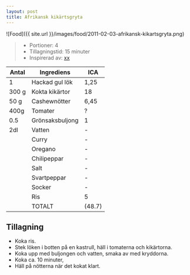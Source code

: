 ```yaml
---
layout: post
title: Afrikansk kikärtsgryta
---
```


![Food]({{ site.url }}/images/food/2011-02-03-afrikansk-kikartsgryta.png)

>* Portioner: 4
>* Tillagningstid: 15 minuter
>* Inspirerad av: [xx](http://www.vegetariskt.com/visarecept.asp?ReceptID=230)

Antal | Ingrediens                | ICA
----- | ------------------------- | ---
1     | Hackad gul lök            | 1,25
300 g | Kokta kikärtor            | 18
50 g  | Cashewnötter              | 6,45
400g  | Tomater                   | ?
0.5   | Grönsaksbuljong           | 1
2dl   | Vatten                    | -
      | Curry                     | -
      | Oregano                   | -
      | Chilipeppar               | -
      | Salt                      | -
      | Svartpeppar               | -
      | Socker                    | -
      | Ris                       | 5
      | TOTALT                    | (48.7)

Tillagning
----------

* Koka ris.
* Stek löken i botten på en kastrull, häll i tomaterna och kikärtorna.
* Koka upp med buljongen och vatten, smaka av med kryddorna.
* Koka ca. 10 minuter, 
* Häll på nötterna när det kokat klart.


